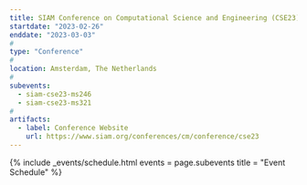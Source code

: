 ```yaml
---
title: SIAM Conference on Computational Science and Engineering (CSE23)
startdate: "2023-02-26"
enddate: "2023-03-03"
#
type: "Conference" 
#
location: Amsterdam, The Netherlands
#
subevents:
  - siam-cse23-ms246
  - siam-cse23-ms321
#
artifacts:
  - label: Conference Website
    url: https://www.siam.org/conferences/cm/conference/cse23
---
```


{% include _events/schedule.html
   events = page.subevents
   title = "Event Schedule"
%}
